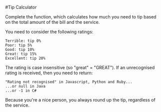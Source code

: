 #Tip Calculator

Complete the function, which calculates how much you need to tip based on the total amount of the bill and the service.

You need to consider the following ratings:

    Terrible: tip 0%
    Poor: tip 5%
    Good: tip 10%
    Great: tip 15%
    Excellent: tip 20%

The rating is case insensitive (so "great" = "GREAT"). If an unrecognised rating is received, then you need to return:

    "Rating not recognised" in Javascript, Python and Ruby...
    ...or null in Java
    ...or -1 in C#

Because you're a nice person, you always round up the tip, regardless of the service.
